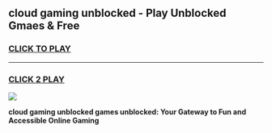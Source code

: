 
## cloud gaming unblocked - Play Unblocked Gmaes & Free
<h3>
<a href="https://news.freeplayer.one?title=cloud_gaming_unblocked&ref=16F">CLICK TO PLAY</a></h3>
<hr>

<h3>
<a href="https://news.freeplayer.one?title=cloud_gaming_unblocked&ref=16F">CLICK 2 PLAY</a>
  
</h3>

<a href="https://news.freeplayer.one?title=cloud_gaming_unblocked&ref=16F/"><img src="https://clearcache.store/games.png"></a>


**cloud gaming unblocked games unblocked: Your Gateway to Fun and Accessible Online Gaming**
